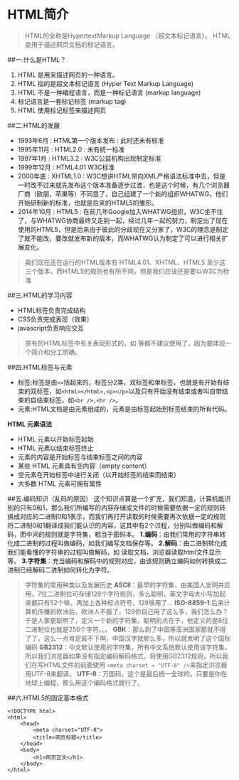 # HTML简介
>HTML的全称是HypertextMarkup Language （超文本标记语言）。
>HTML是用于描述网页文档的标记语言。

##一.什么是HTML？
1. HTML 是用来描述网页的一种语言。
2. HTML 指的是超文本标记语言 (Hyper Text Markup Language)
3. HTML 不是一种编程语言，而是一种标记语言 (markup language)
4. 标记语言是一套标记标签 (markup tag)
5. HTML 使用标记标签来描述网页

##二.HTML的发展
* 1993年6月 : HTML第一个版本发布 : 此时还未有标准
* 1995年11月 : HTML2.0 : 未有统一标准
* 1997年1月 : HTML3.2 : W3C公益机构出现制定标准
* 1999年12月 : HTML4.01 W3C标准 
* 2000年底 : XHTML1.0 : W3C想讲HTML带向XML严格语法标准中去，但是一时改不过来就先发布这个版本准备逐步过渡，也是这个时候，有几个浏览器厂商（欧朋，苹果等）不同意了，自己组建了一个新的组织WHATWG，他们开始研制新的标准，也就是后来的HTML5的雏形。
* 2014年10月 : HTML5 : 在前几年Google加入WHATWG组织，W3C坐不住了，与WHATWG协商最终又走到一起，经过几年一起的努力，制定出了现在使用的HTML5，但是后来由于彼此的分歧现在又分家了，W3C的理念是制定了就不能改，要改就发布新的版本，而WHATWG认为制定了可以进行相关扩展变化。

> 我们现在还在运行的HTML版本有 HTML4.01、XHTML、HTML5 至少这三个版本，而HTML5的规则也有所不同，但是我们应该还是要以W3C为标准

##三.HTML的学习内容
* HTML标签负责完成结构
* CSS负责完成表现（效果）
* javascript负责响应交互

> 原有的HTML标签中有关表现形式的，如 <font>等都不建议使用了，因为要体现一个简介和分工明确。

##四.HTML标签与元素
* 标签:标签是由`<>`括起来的，标签分2类，双标签和单标签，也就是有开始有结束的双标签，如`<html></html>,<p></p>`以及只有开始没有结束或者叫自带结束的自结束标签，如`<br />,<hr />`。
* 元素:HTML文档是由元素组成的，元素是由标签起始到标签结束的所有代码。


**HTML 元素语法**

* HTML 元素以开始标签起始
* HTML 元素以结束标签终止
* 元素的内容是开始标签与结束标签之间的内容
* 某些 HTML 元素具有空内容（empty content）
* 空元素在开始标签中进行关闭（以开始标签的结束而结束）
* 大多数 HTML 元素可拥有属性

##五.编码知识（乱码的原因）
这个知识点算是一个扩充，我们知道，计算机能识别的只有0和1，那么我们所编写的内容存储成文件的时候需要依据一定的规则转换成对应的二进制0和1表示，而我们再打开读取的时候需要再次依据一定的规则将二进制0和1翻译成我们能认识的内容，这其中有2个过程，分别叫做编码和解码，而中间的规则就是字符集，相当于密码本。
**1.编码**：由我们常用的字符串转化成二进制的过程叫做编码，如我们编写文档保存等。
**2.解码**：由二进制转化成我们能看懂的字符串的过程叫做解码，如 读取文档，浏览器读取html文件显示等。
**3.字符集**：充当编码和解码中的规则对应，由该规则确立编码如何转换成二进制已经解码二进制如何转化为字符。

>字符集的常用种类以及发展历史
>**ASCⅡ**：最早的字符集，由美国人发明并应用，7位二进制位可存储128个字符规则，多么聪明，英文字母大小写加起来都只有52个嘛，再加上各种标点符号，128够用了...
>**ISO-8859-1**:后来计算机传播到欧洲后，欧洲人不服了，128你自己用了这么多，我们怎么办？于是人家更聪明了，定义一个新的字符集，聪明的点在于，他定义的是8位二进制位也就是256个字符。。。
>**GBK**：那么到了中国等亚洲国家那就不得了了，这么一点肯定装不下啊，中国汉字就那么多，所以就发明了这个国标编码
>**GB2312**：中文默认使用的字符集，所有中文系统默认使用该字符集，所以我们浏览器如果没有指定编码解码格式，将使用GB2312规则，所以我们在写HTML文件的前面使用 `<meta charset = "UTF-8" />`来指定浏览器用UTF-8来翻译。
>**UTF-8**：万国码，这个是最后统一全球的。只要是你在地球上编程，那么用这个编码格式就行了。

##六.HTML5的固定基本格式
```
<!DOCTYPE html> 
<html>    <head>        <meta charset="UTF-8">        <title>网页标题</title> 
    </head>    <body>        <h1>网页正文</h1> 
    </body></html>
```


